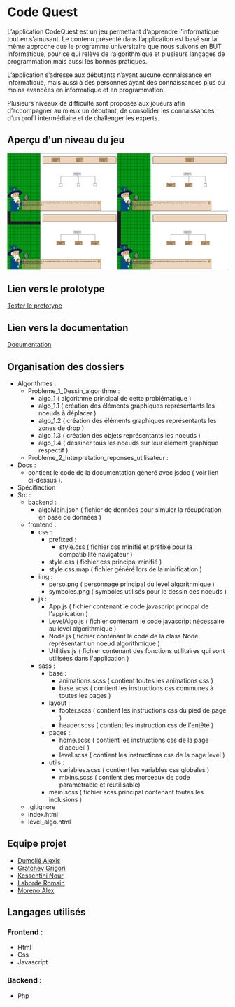 # Code Quest

L’application CodeQuest est un jeu permettant d’apprendre l’informatique tout en s’amusant.
Le contenu présenté dans l’application est basé sur la même approche que le programme universitaire 
que nous suivons en BUT Informatique, pour ce qui relève de l’algorithmique et plusieurs langages 
de programmation mais aussi les bonnes pratiques. 

L’application s’adresse aux débutants n’ayant aucune connaissance en informatique, 
mais aussi à des personnes ayant des connaissances plus ou moins avancées en 
informatique et en programmation.

Plusieurs niveaux de difficulté sont proposés aux joueurs afin d’accompagner au mieux un débutant, 
de consolider les connaissances d’un profil intermédiaire et de challenger les experts.

## Aperçu d'un niveau du jeu
![](./Specification/apercu-niveau.jpeg)

## Lien vers le prototype
[Tester le prototype](http://lakartxela.iutbayonne.univ-pau.fr/~rlaborde003/index.html)

## Lien vers la documentation
[Documentation](https://codequestapp.github.io/main/)

## Organisation des dossiers
* Algorithmes :
  * Probleme_1_Dessin_algorithme :
    - algo_1 ( algorithme principal de cette problématique )
    - algo_1.1 ( création des éléments graphiques représentants les noeuds à déplacer )
    - algo_1.2 ( création des éléments graphiques représentants les zones de drop )
    - algo_1.3 ( création des objets représentants les noeuds )
    - algo_1.4 ( dessiner tous les noeuds sur leur élément graphique respectif )
  * Probleme_2_Interpretation_reponses_utilisateur :
* Docs : 
    - contient le code de la documentation généré avec jsdoc ( voir lien ci-dessus ).
* Spécifiaction 
* Src :
  * backend :
    - algoMain.json ( fichier de données pour simuler la récupération en base de données )
  * frontend :
    * css : 
      * prefixed : 
        - style.css ( fichier css minifié et préfixé pour la compatibilité navigateur )
      - style.css ( fichier css principal minifié )
      - style.css.map ( fichier généré lors de la minification )
    * img :
      - perso.png ( personnage principal du level algorithmique )
      - symboles.png ( symboles utilisés pour le dessin des noeuds )
    * js :
      - App.js ( fichier contenant le code javascript princpal de l'application )
      - LevelAlgo.js ( fichier contenant le code javascript nécessaire au level algorithmique )
      - Node.js ( fichier contenant le code de la class Node représentant un noeud algorithmique )
      - Utilities.js ( fichier contenant des fonctions utilitaires qui sont utilisées dans l'application ) 
    * sass :
      * base : 
        - animations.scss ( contient toutes les animations css )
        - base.scss ( contient les instructions css communes à toutes les pages )
      * layout :
        - footer.scss ( contient les instructions css du pied de page )
        - header.scss ( contient les instruction css de l'entête )
      * pages :
        - home.scss ( contient les instructions css de la page d'accueil )
        - level.scss ( contient les instructions css de la page level ) 
      * utils :
        - variables.scss ( contient les variables css globales )
        - mixins.scss ( contient des morceaux de code paramétrable et réutilisable)
      - main.scss ( fichier scss principal contenant toutes les inclusions )
  * .gitignore
  * index.html
  * level_algo.html
  
## Equipe projet
* [Dumolié Alexis](https://github.com/AlexisDumolie)
* [Gratchev Grigori](https://github.com/jrijori)
* [Kessentini Nour](https://github.com/nourkessentini)
* [Laborde Romain](https://github.com/RomLabo)
* [Moreno Alex](https://github.com/KyoooCode)

## Langages utilisés
### Frontend :
* Html
* Css
* Javascript
### Backend :
* Php

